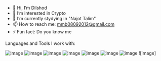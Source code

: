 - 👋 Hi, I’m Dilshod
- 👀 I’m interested in Crypto
- 🌱 I’m currently stydying in "Najot Talim"
- 📫 How to reach me: mmb08092012@gmail.com
- ⚡️ Fun fact: Do you know me

Languages and Tools I work with:

![image](https://camo.githubusercontent.com/20fa323d9dfd4ae88fc654a5eb406e0d13bfd3d00a966c62c25347bda3e4e89d/68747470733a2f2f696d672e736869656c64732e696f2f62616467652f2d48544d4c352d6630363532393f7374796c653d666c6174266c6f676f3d68746d6c35266c6f676f436f6c6f723d7768697465
)
![image](https://camo.githubusercontent.com/c867180d511cdd87dbfab7b88964598a6c0a9fa2825feddf1782534d4569225f/68747470733a2f2f696d672e736869656c64732e696f2f62616467652f2d435353332d3236346465343f7374796c653d666c6174266c6f676f3d63737333266c6f676f436f6c6f723d7768697465)
![image](https://camo.githubusercontent.com/034daf62c344e77f15b3a50eb22c8c2718df016dd0350fec5d605e1c6e4b49d2/68747470733a2f2f696d672e736869656c64732e696f2f62616467652f2d534353532d4343363639393f7374796c653d666c6174266c6f676f3d73617373266c6f676f436f6c6f723d7768697465)
![image](https://camo.githubusercontent.com/58cd0f0f7e745ac74fa418f7a8771e7e99654ba0e005f8d5cf3f110037c68546/68747470733a2f2f696d672e736869656c64732e696f2f62616467652f2d5461696c77696e642532304353532d3338423241433f7374796c653d666c6174266c6f676f3d7461696c77696e642d637373266c6f676f436f6c6f723d7768697465)
![image](https://camo.githubusercontent.com/635fd47c550b70cb63b9cfa98b175aa1971f88e8b393585842cefc3d66bb6251/68747470733a2f2f696d672e736869656c64732e696f2f62616467652f2d4a6176615363726970742d4637444631453f7374796c653d666c6174266c6f676f3d6a617661736372697074266c6f676f436f6c6f723d333233333330)
![image](https://camo.githubusercontent.com/6c2675b3d1e6ba745689734e2ac2bf5372cea867d33405f67b24838ed2f8d11d/68747470733a2f2f696d672e736869656c64732e696f2f62616467652f2d547970655363726970742d3030374143433f7374796c653d666c6174266c6f676f3d74797065736372697074266c6f676f436f6c6f723d7768697465)
![image](https://camo.githubusercontent.com/c3044fc2240409a905d5ec0f0cb500f464da3b97691043ef8fdb3d2c2818320e/68747470733a2f2f696d672e736869656c64732e696f2f62616467652f2d52656163742d3332333333303f7374796c653d666c6174266c6f676f3d7265616374266c6f676f436f6c6f723d7768697465)
![image]
